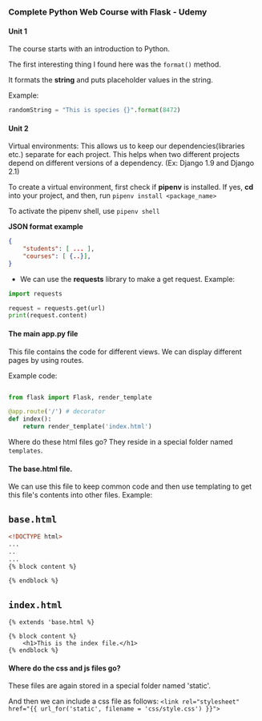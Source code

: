 ### Complete Python Web Course with Flask - Udemy

#### Unit 1

The course starts with an introduction to Python. 

The first interesting thing I found here was the ```format()``` method.

It formats the **string** and puts placeholder values in the string. 

Example: 
```python
randomString = "This is species {}".format(8472)
```

#### Unit 2

Virtual environments: This allows us to keep our dependencies(libraries etc.) separate for each project. 
This helps when two different projects depend on different versions of a dependency. (Ex: Django 1.9 and Django 2.1)

To create a virtual environment, first check if **pipenv** is installed.
If yes, **cd** into your project, and then, run
```pipenv install <package_name>```

To activate the pipenv shell, use ```pipenv shell```

**JSON format example**
```json
{
	"students": [ ... ],
	"courses": [ {..}],
}
```

* We can use the **requests** library to make a get request.
Example: 
```python
import requests

request = requests.get(url)
print(request.content)
```


#### The main app.py file 
This file contains the code for different views. We can display different pages by using routes. 

Example code:
```python

from flask import Flask, render_template 

@app.route('/') # decorator
def index():
    return render_template('index.html')

```

Where do these html files go? They reside in a special folder named `templates`.

#### The base.html file.
We can use this file to keep common code and then use templating to get this file's contents into other files. 
Example: 

`base.html`
------------

```html 
<!DOCTYPE html>
...
..
...
{% block content %}

{% endblock %}

```

`index.html`
------------
```flask
{% extends 'base.html %}

{% block content %}
    <h1>This is the index file.</h1>
{% endblock %}
```


#### Where do the css and js files go? 
These files are again stored in a special folder named 'static'. 

And then we can include a css file as follows: 
`<link rel="stylesheet" href="{{ url_for('static', filename = 'css/style.css') }}">`



